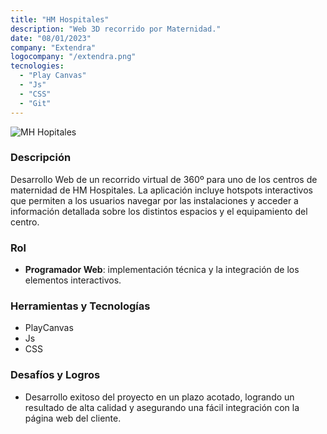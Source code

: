 ```yaml
---
title: "HM Hospitales"
description: "Web 3D recorrido por Maternidad."
date: "08/01/2023"
company: "Extendra"
logocompany: "/extendra.png"
tecnologies:
  - "Play Canvas"
  - "Js"
  - "CSS"
  - "Git"
---
```

![MH Hopitales](/HMHospitales.png)

### Descripción

Desarrollo Web de un recorrido virtual de 360º para uno de los centros de maternidad de HM Hospitales. La aplicación incluye hotspots interactivos que permiten a los usuarios navegar por las instalaciones y acceder a información detallada sobre los distintos espacios y el equipamiento del centro.

### Rol

- **Programador Web**: implementación técnica y la integración de los elementos interactivos.

### Herramientas y Tecnologías

- PlayCanvas
- Js
- CSS

### Desafíos y Logros
- Desarrollo exitoso del proyecto en un plazo acotado, logrando un resultado de alta calidad y asegurando una fácil integración con la página web del cliente.

